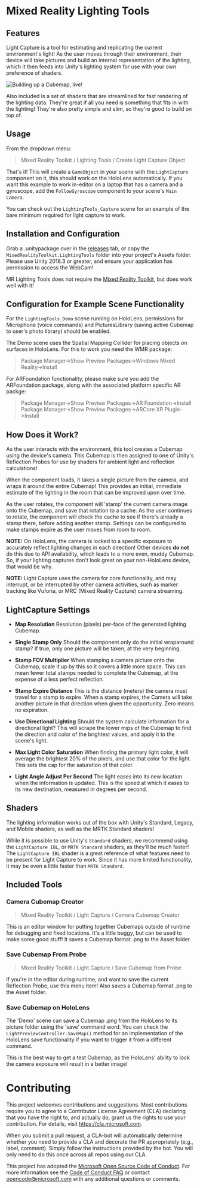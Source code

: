 # Mixed Reality Lighting Tools

## Features

Light Capture is a tool for estimating and replicating the current environment's light! As the user moves through their environment, their device will take pictures and build an internal representation of the lighting, which it then feeds into Unity's lighting system for use with your own preference of shaders.

![Building up a Cubemap, live!](/Documentation/Images/LightEstimationHow.gif)

Also included is a set of shaders that are streamlined for fast rendering of the lighting data. They're great if all you need is something that fits in with the lighting! They're also pretty simple and slim, so they're good to build on top of.

## Usage

From the dropdown menu:
>Mixed Reality Toolkit / Lighting Tools / Create Light Capture Object

That's it! This will create a `GameObject` in your scene with the `LightCapture` component on it, this should work on the HoloLens automatically. If you want this example to work in-editor on a laptop that has a camera and a gyroscope, add the `FollowGyroscope` component to your scene's `Main Camera`.

You can check out the `LightingTools_Capture` scene for an example of the bare minimum required for light capture to work.

## Installation and Configuration

Grab a .unitypackage over in the [releases](/releases) tab, or copy the `MixedRealityToolkit.LightingTools` folder into your project's Assets folder. Please use Unity 2018.3 or greater, and ensure your application has permission to access the WebCam!

MR Lighting Tools does not require the [Mixed Reality Toolkit](https://github.com/Microsoft/MixedRealityToolkit-Unity), but does work well with it!

## Configuration for Example Scene Functionality

For the `LightingTools_Demo` scene running on HoloLens, permissions for Microphone (voice commands) and PicturesLibrary (saving active Cubemap to user's photo library) should be enabled.

The Demo scene uses the Spatial Mapping Collider for placing objects on surfaces in HoloLens. For this to work you need the WMR package:
>Package Manager->Show Preview Packages->Windows Mixed Reality->Install

For ARFoundation functionality, please make sure you add the ARFoundation package, along with the associated platform specific AR packge:
>Package Manager->Show Preview Packages->AR Foundation->Install<br/>
>Package Manager->Show Preview Packages->ARCore XR Plugin->Install

## How Does it Work?

As the user interacts with the environment, this tool creates a Cubemap using the device's camera. This Cubemap is then assigned to one of Unity's Reflection Probes for use by shaders for ambient light and reflection calculations!

When the component loads, it takes a single picture from the camera, and wraps it around the entire Cubemap! This provides an initial, immediate estimate of the lighting in the room that can be improved upon over time.

As the user rotates, the component will 'stamp' the current camera image onto the Cubemap, and save that rotation to a cache. As the user continues to rotate, the component will check the cache to see if there's already a stamp there, before adding another stamp. Settings can be configured to make stamps expire as the user moves from room to room.

**NOTE:** On HoloLens, the camera is locked to a specific exposure to accurately reflect lighting changes in each direction! Other devices **do not** do this due to API availability, which leads to a more even, muddy Cubemap. So, if your lighting captures don't look great on your non-HoloLens device, that would be why.

**NOTE:** Light Capture uses the camera for core functionality, and may interrupt, or be interrupted by other camera activities, such as marker tracking like Vuforia, or MRC (Mixed Reality Capture) camera streaming.

## LightCapture Settings

- **Map Resolution**
Resolution (pixels) per-face of the generated lighting Cubemap.
- **Single Stamp Only**
Should the component only do the initial wraparound stamp? If true, only one picture will be taken, at the very beginning.
- **Stamp FOV Multiplier**
When stamping a camera picture onto the Cubemap, scale it up by this so it covers a little more space. This can mean fewer total stamps needed to complete the Cubemap, at the expense of a less perfect reflection.
- **Stamp Expire Distance**
This is the distance (meters) the camera must travel for a stamp to expire. When a stamp expires, the Camera will take another picture in that direction when given the opportunity. Zero means no expiration.

- **Use Directional Lighting**
Should the system calculate information for a directional light? This will scrape the lower mips of the Cubemap to find the direction and color of the brightest values, and apply it to the scene's light.
- **Max Light Color Saturation**
When finding the primary light color, it will average the brightest 20% of the pixels, and use that color for the light. This sets the cap for the saturation of that color.
- **Light Angle Adjust Per Second**
The light eases into its new location when the information is updated. This is the speed at which it eases to its new destination, measured in degrees per second.

## Shaders

The lighting information works out of the box with Unity's Standard, Legacy, and Mobile shaders, as well as the MRTK Standard shaders!

While it is possible to use Unity's `Standard` shaders, we recommend using the `LightCapture IBL`, or `MRTK Standard` shaders, as they'll be much faster! The `LightCapture IBL` shader is a great reference of what features need to be present for Light Capture to work. Since it has more limited functionality, it may be even a little faster than `MRTK Standard`.

## Included Tools
### Camera Cubemap Creator

>Mixed Reality Toolkit / Light Capture / Camera Cubemap Creator

This is an editor window for putting together Cubemaps outside of runtime for debugging and fixed locations. It's a little buggy, but can be used to make some good stuff! It saves a Cubemap format .png to the Asset folder.

### Save Cubemap From Probe

>Mixed Reality Toolkit / Light Capture / Save Cubemap from Probe

If you're in the editor during runtime, and want to save the current Reflection Probe, use this menu item! Also saves a Cubemap format .png to the Asset folder.

### Save Cubemap on HoloLens

The 'Demo' scene can save a Cubemap .png from the HoloLens to its picture folder using the 'save' command word. You can check the `LightPreviewController.SaveMap()` method for an implementation of the HoloLens save functionality if you want to trigger it from a different command.

This is the best way to get a test Cubemap, as the HoloLens' ability to lock the camera exposure will result in a better image!

# Contributing

This project welcomes contributions and suggestions.  Most contributions require you to agree to a
Contributor License Agreement (CLA) declaring that you have the right to, and actually do, grant us
the rights to use your contribution. For details, visit https://cla.microsoft.com.

When you submit a pull request, a CLA-bot will automatically determine whether you need to provide
a CLA and decorate the PR appropriately (e.g., label, comment). Simply follow the instructions
provided by the bot. You will only need to do this once across all repos using our CLA.

This project has adopted the [Microsoft Open Source Code of Conduct](https://opensource.microsoft.com/codeofconduct/).
For more information see the [Code of Conduct FAQ](https://opensource.microsoft.com/codeofconduct/faq/) or
contact [opencode@microsoft.com](mailto:opencode@microsoft.com) with any additional questions or comments.
